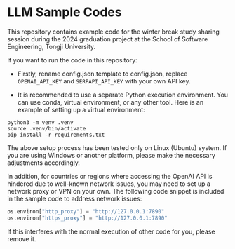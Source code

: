 # LLM Sample Codes

This repository contains example code for the winter break study sharing session during the 2024 graduation project at the School of Software Engineering, Tongji University.

If you want to run the code in this repository:

- Firstly, rename config.json.template to config.json, replace `OPENAI_API_KEY` and `SERPAPI_API_KEY` with your own API key.

- It is recommended to use a separate Python execution environment. You can use conda, virtual environment, or any other tool. Here is an example of setting up a virtual environment:

```shell
python3 -m venv .venv
source .venv/bin/activate
pip install -r requirements.txt
```

The above setup process has been tested only on Linux (Ubuntu) system. If you are using Windows or another platform, please make the necessary adjustments accordingly.

In addition, for countries or regions where accessing the OpenAI API is hindered due to well-known network issues, you may need to set up a network proxy or VPN on your own. The following code snippet is included in the sample code to address network issues:

```Python
os.environ["http_proxy"] = "http://127.0.0.1:7890"
os.environ["https_proxy"] = "http://127.0.0.1:7890"
```

If this interferes with the normal execution of other code for you, please remove it.